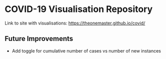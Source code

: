 # COVID-19 Visualisation Repository

Link to site with visualisations: https://theonemaster.github.io/covid/

## Future Improvements

* Add toggle for cumulative number of cases vs number of new instances